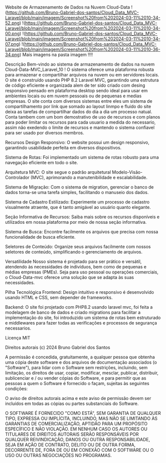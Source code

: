 
Website de Armazenamento de Dados na Nuvem Cloud-Data
!(https://github.com/Bruno-Gabriel-dos-santos/Cloud_Data_MVC-Laravel/blob/main/imagem/Screenshot%20from%202024-03-11%2010-34-52.png)
!(https://github.com/Bruno-Gabriel-dos-santos/Cloud_Data_MVC-Laravel/blob/main/imagem/Screenshot%20from%202024-03-11%2010-34-00.png)
!(https://github.com/Bruno-Gabriel-dos-santos/Cloud_Data_MVC-Laravel/blob/main/imagem/Screenshot%20from%202024-03-11%2010-34-07.png)
!(https://github.com/Bruno-Gabriel-dos-santos/Cloud_Data_MVC-Laravel/blob/main/imagem/Screenshot%20from%202024-03-11%2010-36-34.png)
Mais imagens na pasta imagem !!!!

Descrição
Bem-vindo ao sistema de armazenamento de dados na nuvem Cloud-Data-MVC_Laravel_10 ! O sistema oferece uma plataforma robusta para armazenar e compartilhar arquivos na nuvem ou em servidores locais. O site é construído usando PHP 8.2 Laravel MVC, garantindo uma estrutura de código eficiente e organizada alem de ter sido criado com desing responsivo pensado em plataforma desktop sendo ideal para usar em ambientes locais ou em nuvem pessoais ou de pequenas e medias empresas. O site conta com diversos sistemas entre eles um sistema de compartilhamento por link que somado ao layout linmpo e fluido do site deixa as tarefas de compartilhar dados do dia a dia um processo natual. Conta tambem com um bom demostrativo de uso de recursos e com planos para poder limitar os recursos para cada usuario a medida do necessario, assim não exedendo o limite de recursos e mantendo o sistema confiavel para ser usado por diversos membros. 

Recursos
Design Responsivo: O website possui um design responsivo, garantindo usabilidade perfeita em diversos dispositivos.

Sistema de Rotas: Foi implementado um sistema de rotas robusto para uma navegação eficiente em todo o site.

Arquitetura MVC: O site segue o padrão arquitetural Modelo-Visão-Controlador (MVC), aprimorando a manutenibilidade e escalabilidade.

Sistema de Migração: Com o sistema de migration, gerenciar o banco de dados torna-se uma tarefa simples, facilitando o manuseio dos dados.

Sistema de Cadastro Estilizado: Experimente um processo de cadastro visualmente atraente, que é tanto amigável ao usuário quanto elegante.

Seção Informativa de Recursos: Saiba mais sobre os recursos disponíveis e utilizados em nossa plataforma por meio de nossa seção informativa.

Sistema de Busca: Encontre facilmente os arquivos que precisa com nossa funcionalidade de busca eficiente.

Seletores de Conteúdo: Organize seus arquivos facilmente com nossos seletores de conteúdo, simplificando o gerenciamento de arquivos.

Versatilidade
Nosso sistema é projetado para ser prático e versátil, atendendo às necessidades de indivíduos, bem como de pequenas e médias empresas (PMEs). Seja para uso pessoal ou operações comerciais, o Cloud-Data-mvc oferece uma solução que se adapta às suas necessidades.

Pilha Tecnológica
Frontend: Design intuitivo e responsivo é desenvolvido usando HTML e CSS, sem depender de frameworks.

Backend: O site foi projetado com PHP8.2 usando laravel mvc, foi feita a modelagem de banco de dados e criado migrations para facilitar a implementação do site, foi introduzido um sistema de rotas bem estruturado e middlewares para fazer todas as verificações e processos de segurança necessarios.

Licença MIT

Direitos autorais (c) 2024 Bruno Gabriel dos Santos

A permissão é concedida, gratuitamente, a qualquer pessoa que obtenha uma cópia deste software e dos arquivos de documentação associados (o "Software"), para lidar com o Software sem restrições, incluindo, sem limitação, os direitos de usar, copiar, modificar, mesclar, publicar, distribuir, sublicenciar e / ou vender cópias do Software, e para permitir que as pessoas a quem o Software é fornecido o façam, sujeitas às seguintes condições:

O aviso de direitos autorais acima e este aviso de permissão devem ser incluídos em todas as cópias ou partes substanciais do Software.

O SOFTWARE É FORNECIDO "COMO ESTÁ", SEM GARANTIA DE QUALQUER TIPO, EXPRESSA OU IMPLÍCITA, INCLUINDO, MAS NÃO SE LIMITANDO ÀS GARANTIAS DE COMERCIALIZAÇÃO, APTIDÃO PARA UM PROPÓSITO ESPECÍFICO E NÃO VIOLAÇÃO. EM NENHUM CASO OS AUTORES OU TITULARES DE DIREITOS AUTORAIS SERÃO RESPONSÁVEIS POR QUALQUER REIVINDICAÇÃO, DANOS OU OUTRA RESPONSABILIDADE, SEJA EM AÇÃO DE CONTRATO, DELITO OU DE OUTRA FORMA, DECORRENTE DE, FORA DE OU EM CONEXÃO COM O SOFTWARE OU O USO OU OUTRAS NEGOCIAÇÕES NO PROGRAMAS.
